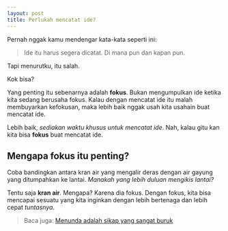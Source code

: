 ```yaml
--- 
layout: post
title: Perlukah mencatat ide?
--- 
```


Pernah nggak kamu mendengar kata-kata seperti ini:

> Ide itu harus segera dicatat. Di mana pun dan kapan pun.

Tapi menurutku, itu salah.

Kok bisa?

Yang penting itu sebenarnya adalah **fokus**. Bukan mengumpulkan ide ketika kita sedang berusaha fokus. Kalau dengan mencatat ide itu malah membuyarkan kefokusan, maka lebih baik nggak usah kita usahain buat mencatat ide.

Lebih baik, _sediakan waktu khusus untuk mencatat ide_. Nah, kalau gitu kan kita bisa **fokus** buat mencatat ide.

## Mengapa fokus itu penting?

Coba bandingkan antara kran air yang mengalir deras dengan air gayung yang ditumpahkan ke lantai. _Manakah yang lebih duluan mengikis lantai?_ 

Tentu saja **kran air**. Mengapa? Karena dia fokus. Dengan fokus, kita bisa mencapai sesuatu yang kita inginkan dengan lebih bertenaga dan lebih cepat _tuntasnya_.

> Baca juga: [Menunda adalah sikap yang sangat buruk](/menunda-adalah-sikap-yang-sangat-buruk)